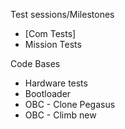 Test sessions/Milestones
* [Com Tests]
* Mission Tests

Code Bases
* Hardware tests 
* Bootloader
* OBC - Clone Pegasus
* OBC - Climb new 
